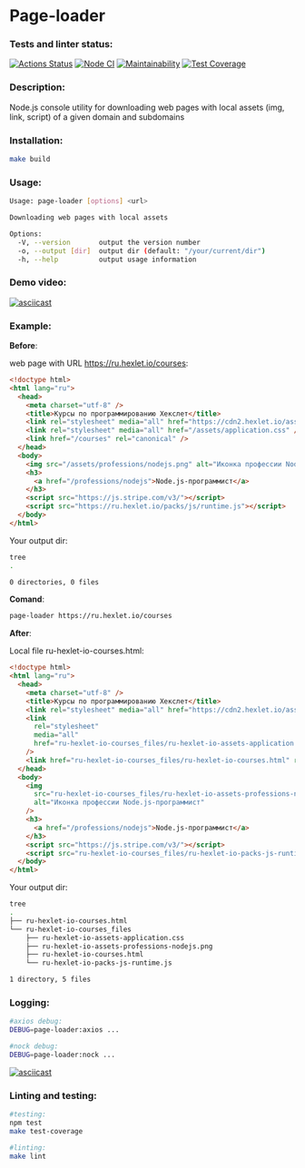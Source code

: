 # Page-loader

### Tests and linter status:

[![Actions Status](https://github.com/DoniyorLatipov/fullstack-javascript-project-4/actions/workflows/hexlet-check.yml/badge.svg)](https://github.com/DoniyorLatipov/fullstack-javascript-project-4/actions)
[![Node CI](https://github.com/DoniyorLatipov/fullstack-javascript-project-4/actions/workflows/nodejs.yml/badge.svg)](https://github.com/DoniyorLatipov/fullstack-javascript-project-4/actions/workflows/nodejs.yml)
[![Maintainability](https://api.codeclimate.com/v1/badges/1653edae9e4615951b42/maintainability)](https://codeclimate.com/github/DoniyorLatipov/fullstack-javascript-project-4/maintainability)
[![Test Coverage](https://api.codeclimate.com/v1/badges/1653edae9e4615951b42/test_coverage)](https://codeclimate.com/github/DoniyorLatipov/fullstack-javascript-project-4/test_coverage)

### Description:

Node.js console utility for downloading web pages with local assets (img, link, script) of a given domain and subdomains

### Installation:

```bash
make build
```

### Usage:

```bash
Usage: page-loader [options] <url>

Downloading web pages with local assets

Options:
  -V, --version       output the version number
  -o, --output [dir]  output dir (default: "/your/current/dir")
  -h, --help          output usage information
```

### Demo video:

[![asciicast](https://asciinema.org/a/2sxY2f88JOTSsUBM2Gt4cafll.svg)](https://asciinema.org/a/2sxY2f88JOTSsUBM2Gt4cafll)

### Example:

**Before**:

web page with URL https://ru.hexlet.io/courses:

```html
<!doctype html>
<html lang="ru">
  <head>
    <meta charset="utf-8" />
    <title>Курсы по программированию Хекслет</title>
    <link rel="stylesheet" media="all" href="https://cdn2.hexlet.io/assets/menu.css" />
    <link rel="stylesheet" media="all" href="/assets/application.css" />
    <link href="/courses" rel="canonical" />
  </head>
  <body>
    <img src="/assets/professions/nodejs.png" alt="Иконка профессии Node.js-программист" />
    <h3>
      <a href="/professions/nodejs">Node.js-программист</a>
    </h3>
    <script src="https://js.stripe.com/v3/"></script>
    <script src="https://ru.hexlet.io/packs/js/runtime.js"></script>
  </body>
</html>
```

Your output dir:

```bash
tree
.

0 directories, 0 files
```

**Comand**:

```bash
page-loader https://ru.hexlet.io/courses
```

**After**:

Local file ru-hexlet-io-courses.html:

```html
<!doctype html>
<html lang="ru">
  <head>
    <meta charset="utf-8" />
    <title>Курсы по программированию Хекслет</title>
    <link rel="stylesheet" media="all" href="https://cdn2.hexlet.io/assets/menu.css" />
    <link
      rel="stylesheet"
      media="all"
      href="ru-hexlet-io-courses_files/ru-hexlet-io-assets-application.css"
    />
    <link href="ru-hexlet-io-courses_files/ru-hexlet-io-courses.html" rel="canonical" />
  </head>
  <body>
    <img
      src="ru-hexlet-io-courses_files/ru-hexlet-io-assets-professions-nodejs.png"
      alt="Иконка профессии Node.js-программист"
    />
    <h3>
      <a href="/professions/nodejs">Node.js-программист</a>
    </h3>
    <script src="https://js.stripe.com/v3/"></script>
    <script src="ru-hexlet-io-courses_files/ru-hexlet-io-packs-js-runtime.js"></script>
  </body>
</html>
```

Your output dir:

```bash
tree
.
├── ru-hexlet-io-courses.html
└── ru-hexlet-io-courses_files
    ├── ru-hexlet-io-assets-application.css
    ├── ru-hexlet-io-assets-professions-nodejs.png
    ├── ru-hexlet-io-courses.html
    └── ru-hexlet-io-packs-js-runtime.js

1 directory, 5 files
```

### Logging:

```bash
#axios debug:
DEBUG=page-loader:axios ...

#nock debug:
DEBUG=page-loader:nock ...
```

[![asciicast](https://asciinema.org/a/EBEuPMWzxnmDNWnSxXtbjvCDJ.svg)](https://asciinema.org/a/EBEuPMWzxnmDNWnSxXtbjvCDJ)

### Linting and testing:

```bash
#testing:
npm test
make test-coverage

#linting:
make lint
```

